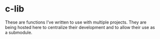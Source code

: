 # c-lib

These are functions I've written to use with multiple projects. They are being hosted here to centralize their development and to allow their use as a submodule.
